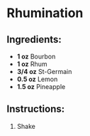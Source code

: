 # Rhumination

## Ingredients:
- **1 oz** Bourbon
- **1 oz** Rhum
- **3/4 oz** St-Germain
- **0.5 oz** Lemon
- **1.5 oz** Pineapple

## Instructions:
1. Shake